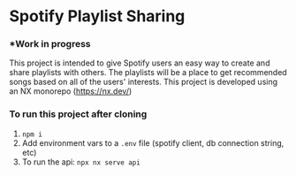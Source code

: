 # Spotify Playlist Sharing
### *Work in progress
This project is intended to give Spotify users an easy way to create and share playlists with others. The playlists will be a place to get recommended songs based on all of the users' interests. This project is developed using an NX monorepo (https://nx.dev/)

### To run this project after cloning
1. `npm i`
2. Add environment vars to a `.env` file (spotify client, db connection string, etc)
3. To run the api: `npx nx serve api`
